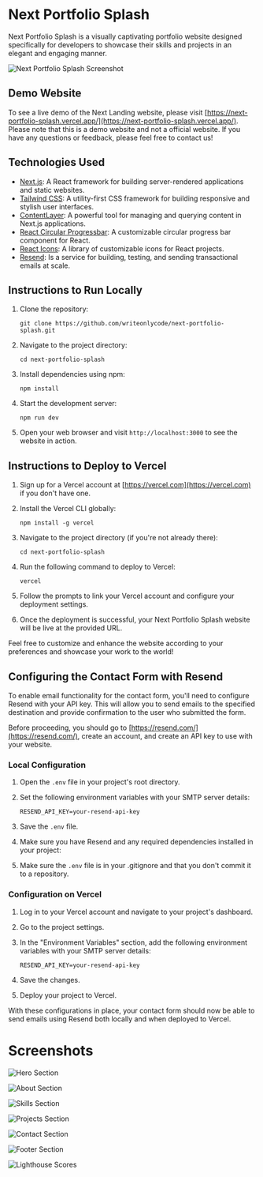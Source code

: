# Next Portfolio Splash

Next Portfolio Splash is a visually captivating portfolio website designed
specifically for developers to showcase their skills and projects in an elegant
and engaging manner.

![Next Portfolio Splash Screenshot](https://raw.githubusercontent.com/writeonlycode/next-portfolio-splash/master/src/assets/screenshots/next-portfolio-splash-hero.png)

## Demo Website

To see a live demo of the Next Landing website, please visit
[https://next-portfolio-splash.vercel.app/](https://next-portfolio-splash.vercel.app/).
Please note that this is a demo website and not a official website. If you have
any questions or feedback, please feel free to contact us!

## Technologies Used

- [Next.js](https://nextjs.org): A React framework for building server-rendered
  applications and static websites.
- [Tailwind CSS](https://tailwindcss.com): A utility-first CSS framework for
  building responsive and stylish user interfaces.
- [ContentLayer](https://contentlayer.dev): A powerful tool for managing and
  querying content in Next.js applications.
- [React Circular
  Progressbar](https://github.com/kevinsqi/react-circular-progressbar): A
  customizable circular progress bar component for React.
- [React Icons](https://react-icons.github.io/react-icons): A library of
  customizable icons for React projects.
- [Resend](https://resend.com/): Is a service for building, testing, and
  sending transactional emails at scale.

## Instructions to Run Locally

1. Clone the repository:

   ```
   git clone https://github.com/writeonlycode/next-portfolio-splash.git
   ```

2. Navigate to the project directory:

   ```
   cd next-portfolio-splash
   ```

3. Install dependencies using npm:

   ```
   npm install
   ```

4. Start the development server:

   ```
   npm run dev
   ```

5. Open your web browser and visit `http://localhost:3000` to see the website in action.

## Instructions to Deploy to Vercel

1. Sign up for a Vercel account at [https://vercel.com](https://vercel.com) if
   you don't have one.

2. Install the Vercel CLI globally:

   ```
   npm install -g vercel
   ```

3. Navigate to the project directory (if you're not already there):

   ```
   cd next-portfolio-splash
   ```

4. Run the following command to deploy to Vercel:

   ```
   vercel
   ```

5. Follow the prompts to link your Vercel account and configure your deployment
   settings.

6. Once the deployment is successful, your Next Portfolio Splash website will
   be live at the provided URL.

Feel free to customize and enhance the website according to your preferences
and showcase your work to the world!


## Configuring the Contact Form with Resend

To enable email functionality for the contact form, you'll need to configure
Resend with your API key. This will allow you to send emails to the specified
destination and provide confirmation to the user who submitted the form.

Before proceeding, you should go to [https://resend.com/](https://resend.com/),
create an account, and create an API key to use with your website.

### Local Configuration

1. Open the `.env` file in your project's root directory.

2. Set the following environment variables with your SMTP server details:

   ```dotenv
   RESEND_API_KEY=your-resend-api-key
   ```

3. Save the `.env` file.

4. Make sure you have Resend and any required dependencies installed in
   your project:

5. Make sure the `.env` file is in your .gitignore and that you don't commit it
   to a repository.

### Configuration on Vercel

1. Log in to your Vercel account and navigate to your project's dashboard.

2. Go to the project settings.

3. In the "Environment Variables" section, add the following environment
   variables with your SMTP server details:

   ```dotenv
   RESEND_API_KEY=your-resend-api-key
   ```

4. Save the changes.

5. Deploy your project to Vercel.

With these configurations in place, your contact form should now be able to
send emails using Resend both locally and when deployed to Vercel.


# Screenshots

![Hero Section](https://raw.githubusercontent.com/writeonlycode/next-portfolio-splash/master/src/assets/screenshots/next-portfolio-splash-hero.png)

![About Section](https://raw.githubusercontent.com/writeonlycode/next-portfolio-splash/master/src/assets/screenshots/next-portfolio-splash-about.png)

![Skills Section](https://raw.githubusercontent.com/writeonlycode/next-portfolio-splash/master/src/assets/screenshots/next-portfolio-splash-skills.png)

![Projects Section](https://raw.githubusercontent.com/writeonlycode/next-portfolio-splash/master/src/assets/screenshots/next-portfolio-splash-projects.png)

![Contact Section](https://raw.githubusercontent.com/writeonlycode/next-portfolio-splash/master/src/assets/screenshots/next-portfolio-splash-contact.png)

![Footer Section](https://raw.githubusercontent.com/writeonlycode/next-portfolio-splash/master/src/assets/screenshots/next-portfolio-splash-footer.png)

![Lighthouse Scores](https://raw.githubusercontent.com/writeonlycode/next-portfolio-splash/master/src/assets/screenshots/next-portfolio-splash-lighthouse.png)
